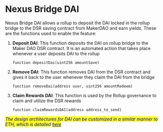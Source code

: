 # Nexus Bridge DAI

Nexus Bridge DAI allows a rollup to deposit the DAI locked in the rollup bridge to the DSR saving contract from MakerDAO and earn yields. These are the functions used to enable the feature:

1.  **Deposit DAI**: This function deposits the DAI on rollup bridge to the Maker DAO DSR contract. It is an automated action that takes place whenever a user deposits DAI to the rollup

    ```solidity
    function depositDai(uint256 amountSave)
    ```
2.  **Remove DAI**: This function removes DAI from the DSR contract and gives it back to the user whenever they claim the DAI from the bridge

    ```solidity
    function removeDai(address user, uint256 amountRedeem)
    ```
3.  **Claim Rewards DAI**: This function is used by the Rollup governance to claim and utilize the DSR rewards

    ```solidity
    function claimRewardsDAI(address address_to_send)
    ```

_<mark style="color:blue;">The design architectures for DAI can be customized in a similar manner to ETH, which is detailed</mark>_ [_<mark style="color:blue;">here</mark>_](nexus-bridge-eth/different-nexus-bridge-architecture.md)
